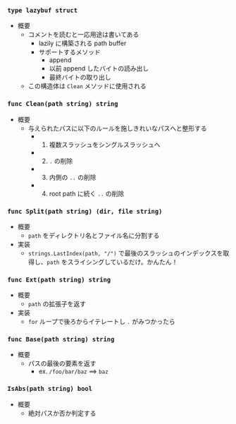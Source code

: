 ### `type lazybuf struct`

- 概要
    - コメントを読むと一応用途は書いてある
        - lazily に構築される path buffer
        - サポートするメソッド
            - append
            - 以前 append したバイトの読み出し
            - 最終バイトの取り出し
    - この構造体は `Clean` メソッドに使用される

### `func Clean(path string) string`

- 概要
    - 与えられたパスに以下のルールを施しきれいなパスへと整形する
        - 1. 複数スラッシュをシングルスラッシュへ
        - 2. `.` の削除
        - 3. 内側の `..` の削除
        - 4. root path に続く `..` の削除

### `func Split(path string) (dir, file string)`

- 概要
    - `path` をディレクトリ名とファイル名に分割する
- 実装
    - `strings.LastIndex(path, "/")` で最後のスラッシュのインデックスを取得し、`path` をスライシングしているだけ。かんたん！

### `func Ext(path string) string`

- 概要
    - `path` の拡張子を返す
- 実装
    - `for` ループで後ろからイテレートし `.` がみつかったら

### `func Base(path string) string`

- 概要
    - パスの最後の要素を返す
        - ex. `/foo/bar/baz` ==> `baz`

### `IsAbs(path string) bool`

- 概要
    - 絶対パスか否か判定する


